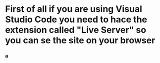 # First of all if you are using Visual Studio Code you need to hace the extension called  "Live Server" so you can se the  site on your browser
### a
